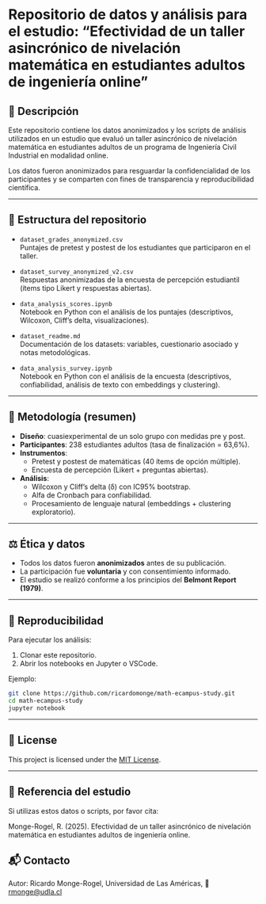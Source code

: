 # Repositorio de datos y análisis para el estudio: “Efectividad de un taller asincrónico de nivelación matemática en estudiantes adultos de ingeniería online”

## 📌 Descripción  
Este repositorio contiene los datos anonimizados y los scripts de análisis utilizados en un estudio que evaluó un taller asincrónico de nivelación matemática en estudiantes adultos de un programa de Ingeniería Civil Industrial en modalidad online.  

Los datos fueron anonimizados para resguardar la confidencialidad de los participantes y se comparten con fines de transparencia y reproducibilidad científica.

---

## 📂 Estructura del repositorio
- `dataset_grades_anonymized.csv`  
  Puntajes de pretest y postest de los estudiantes que participaron en el taller.  

- `dataset_survey_anonymized_v2.csv`  
  Respuestas anonimizadas de la encuesta de percepción estudiantil (ítems tipo Likert y respuestas abiertas).  

- `data_analysis_scores.ipynb`  
  Notebook en Python con el análisis de los puntajes (descriptivos, Wilcoxon, Cliff’s delta, visualizaciones).

- `dataset_readme.md`  
  Documentación de los datasets: variables, cuestionario asociado y notas metodológicas.  

- `data_analysis_survey.ipynb`  
  Notebook en Python con el análisis de la encuesta (descriptivos, confiabilidad, análisis de texto con embeddings y clustering).  

---

## 🔬 Metodología (resumen)
- **Diseño**: cuasiexperimental de un solo grupo con medidas pre y post.  
- **Participantes**: 238 estudiantes adultos (tasa de finalización = 63,6%).  
- **Instrumentos**:  
  - Pretest y postest de matemáticas (40 ítems de opción múltiple).  
  - Encuesta de percepción (Likert + preguntas abiertas).  
- **Análisis**:  
  - Wilcoxon y Cliff’s delta (δ) con IC95% bootstrap.  
  - Alfa de Cronbach para confiabilidad.  
  - Procesamiento de lenguaje natural (embeddings + clustering exploratorio).  

---

## ⚖️ Ética y datos
- Todos los datos fueron **anonimizados** antes de su publicación.  
- La participación fue **voluntaria** y con consentimiento informado.  
- El estudio se realizó conforme a los principios del **Belmont Report (1979)**.  

---

## 🚀 Reproducibilidad
Para ejecutar los análisis:  
1. Clonar este repositorio.  
2. Abrir los notebooks en Jupyter o VSCode.  

Ejemplo:  
```bash
git clone https://github.com/ricardomonge/math-ecampus-study.git
cd math-ecampus-study
jupyter notebook
```
---

## 📄 License

This project is licensed under the [MIT License](LICENSE).

---

## 📖 Referencia del estudio

Si utilizas estos datos o scripts, por favor cita:

Monge-Rogel, R. (2025). Efectividad de un taller asincrónico de nivelación matemática en estudiantes adultos de ingeniería online.

## 📬 Contacto

Autor: Ricardo Monge-Rogel, 
Universidad de Las Américas, 
📧 rmonge@udla.cl
